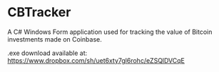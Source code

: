 CBTracker
=========

A C# Windows Form application used for tracking the value of Bitcoin investments made on Coinbase.

.exe download available at: https://www.dropbox.com/sh/uet6xty7gl6rohc/eZSQlDVCqE
